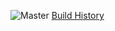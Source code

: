 ![Master](https://ci.appveyor.com/api/projects/status/1q7ysl8v12tq46aw/branch/master?svg=true) [Build History](https://ci.appveyor.com/project/rjrudman/soclosevotetracker/history)
